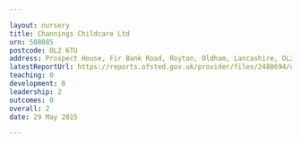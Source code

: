 ```yaml
---

layout: nursery
title: Channings Childcare Ltd
urn: 508085
postcode: OL2 6TU
address: Prospect House, Fir Bank Road, Royton, Oldham, Lancashire, OL2 6TU
latestReportUrl: https://reports.ofsted.gov.uk/provider/files/2488694/urn/508085.pdf
teaching: 0
development: 0
leadership: 2
outcomes: 0
overall: 2
date: 29 May 2015

---
```

